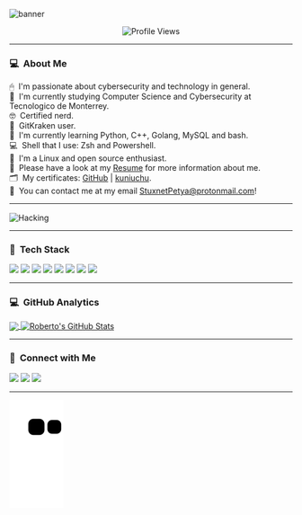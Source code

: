 ![banner](https://github.com/StuxnetPetya/Folders-Stuff/blob/main/Screen%20Shot%202021-12-10%20at%2019.48.54.png)

<p align="center"> <img src="https://komarev.com/ghpvc/?username=0zym4ndias&label=Views&color=000000&style=metal" alt="Profile Views" /> </p> 

---

### 💻 &nbsp;About Me
🖱 &nbsp;I'm passionate about cybersecurity and technology in general.\
🐏 &nbsp;I'm currently studying Computer Science and Cybersecurity at Tecnologico de Monterrey.\
🤓 &nbsp;Certified nerd.\
🐙 &nbsp;GitKraken user.\
💾 &nbsp;I'm currently learning Python, C++, Golang, MySQL and bash.\
💻 &nbsp;Shell that I use: Zsh and Powershell.\
🐧 &nbsp;I'm a Linux and open source enthusiast.\
📁 &nbsp;Please have a look at my [Resume](https://drive.google.com/file/d/1Pl5kk3pea9mb_i4qZZFa-Rfyxbk0Kr1c/view?usp=sharing) for more information about me.\
🗂 &nbsp;My certificates: [GitHub](https://drive.google.com/file/d/1gBv8aaTgSyE8DS3Whqzo1nMuUn-GKxfL/view?usp=sharing) | [kuniuchu](https://drive.google.com/file/d/1xM6ta_1x216e-PIwyFyVuF7eNYzza5Kt/view?usp=sharing).\
📩 &nbsp;You can contact me at my email StuxnetPetya@protonmail.com!

---

<img alt="Hacking" src="https://giffiles.alphacoders.com/174/1744.gif" align="center"/>

---

### 💾 &nbsp;Tech Stack
![](https://img.shields.io/badge/OS-Linux-informational?style=flat&logo=linux&logoColor=bb0a1e&color=000000)
![](https://img.shields.io/badge/Code-Python-informational?style=flat&logo=python&logoColor=bb0a1e&color=000000)
![](https://img.shields.io/badge/Code-Golang-informational?style=flat&logo=go&logoColor=bb0a1e&color=000000)
![](https://img.shields.io/badge/Shell-Bash-informational?style=flat&logo=gnu-bash&logoColor=bb0a1e&color=000000)
![](https://img.shields.io/badge/Tools-PostgreSQL-informational?style=flat&logo=postgresql&logoColor=bb0a1e&color=000000)
![](https://img.shields.io/badge/Tools-Docker-informational?style=flat&logo=docker&logoColor=bb0a1e&color=000000)
![](https://img.shields.io/badge/Tools-Red_Hat_OpenShift-informational?style=flat&logo=red-hat-open-shift&logoColor=bb0a1e&color=000000)
![](https://img.shields.io/badge/Cloud-Digital_Ocean-informational?style=flat&logo=digitalocean&logoColor=bb0a1e&color=000000)

---

### 💻 &nbsp;GitHub Analytics
<a href="https://github.com/StuxnetPetya/StuxnetPetya">
  <img height="160em" align="center" src="https://github-readme-stats.vercel.app/api?username=StuxnetPetya&show_icons=true&title_color=bb0a1e&text_color=C0C0C0&icon_color=2bbc8a&bg_color=000000&langs_count=3&include_all_commits=true&count_private=true" />
</a>
<a href="https://github.com/StuxnetPetya/StuxnetPetya">
  <img height="160em" align="center" src="https://github-readme-stats.vercel.app/api/top-langs/?username=StuxnetPetya&layout=compact&langs_count=7&count_private=true&title_color=bb0a1e&text_color=C0C0C0&icon_color=2bbc8a&bg_color=000000" alt="Roberto's GitHub Stats" />
</a>

---

### 📌 &nbsp;Connect with Me
<div> 
 <a href="https://discord.gg/9pvuH5eSsH" target="_blank"><img height="30em" src="https://img.shields.io/badge/Discord-7289DA?style=for-the-badge&logo=discord&logoColor=bb0a1e&color=000000" target="_blank"></a> 
  <a href="https://www.linkedin.com/in/roberto-abraham-p%C3%A9rez-iga-636906219" target="_blank"><img height="30em" src="https://img.shields.io/badge/-LinkedIn-%230077B5?style=for-the-badge&logo=linkedin&logoColor=bb0a1e&color=000000" target="_blank"></a> 
<a href="mailto:StuxnetPetya@protonmail.com"><img height="30em" src="https://img.shields.io/badge/-StuxnetPetya@protonmail.com-D14836?style=flat&logo=Protonmail&logoColor=bb0a1e&color=000000"/></a>
  
 ---
 
![Snake animation](https://github.com/rafaballerini/rafaballerini/blob/output/github-contribution-grid-snake.svg)
  
</div>
